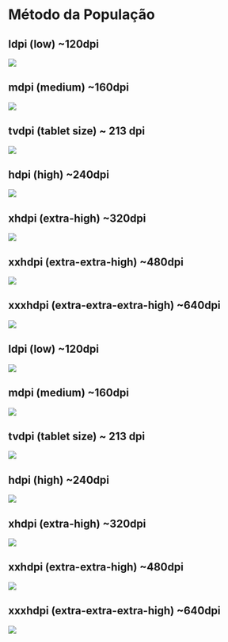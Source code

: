 # Método da População

## ldpi (low) ~120dpi

![](../desenhos/metodos-melhoramento/png/metodo-populacao-vertical/vertical/metodo-populacao-verticalldpi.png)

## mdpi (medium) ~160dpi

![](../desenhos/metodos-melhoramento/png/metodo-populacao-vertical/vertical/metodo-populacao-verticalmdpi.png)


## tvdpi (tablet size) ~ 213 dpi

![](../desenhos/metodos-melhoramento/png/metodo-populacao-vertical/vertical/metodo-populacao-verticaltvdpi.png)

## hdpi (high) ~240dpi

![](../desenhos/metodos-melhoramento/png/metodo-populacao-vertical/vertical/metodo-populacao-verticalhdpi.png)

## xhdpi (extra-high) ~320dpi

![](../desenhos/metodos-melhoramento/png/metodo-populacao-vertical/vertical/metodo-populacao-verticalxhdpi.png)

## xxhdpi (extra-extra-high) ~480dpi

![](../desenhos/metodos-melhoramento/png/metodo-populacao-vertical/vertical/metodo-populacao-verticalxxhdpi.png)

## xxxhdpi (extra-extra-extra-high) ~640dpi

![](../desenhos/metodos-melhoramento/png/metodo-populacao-vertical/vertical/metodo-populacao-verticalxxxhdpi.png)


## ldpi (low) ~120dpi

![](../desenhos/metodos-melhoramento/png/metodo-populacao-horizontal/horizontal/metodo-populacao-horizontalldpi.png)

## mdpi (medium) ~160dpi

![](../desenhos/metodos-melhoramento/png/metodo-populacao-horizontal/horizontal/metodo-populacao-horizontalmdpi.png)


## tvdpi (tablet size) ~ 213 dpi

![](../desenhos/metodos-melhoramento/png/metodo-populacao-horizontal/horizontal/metodo-populacao-horizontaltvdpi.png)

## hdpi (high) ~240dpi

![](../desenhos/metodos-melhoramento/png/metodo-populacao-horizontal/horizontal/metodo-populacao-horizontalhdpi.png)

## xhdpi (extra-high) ~320dpi

![](../desenhos/metodos-melhoramento/png/metodo-populacao-horizontal/horizontal/metodo-populacao-horizontalxhdpi.png)

## xxhdpi (extra-extra-high) ~480dpi

![](../desenhos/metodos-melhoramento/png/metodo-populacao-horizontal/horizontal/metodo-populacao-horizontalxxhdpi.png)

## xxxhdpi (extra-extra-extra-high) ~640dpi

![](../desenhos/metodos-melhoramento/png/metodo-populacao-horizontal/horizontal/metodo-populacao-horizontalxxxhdpi.png)
